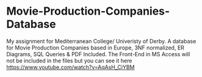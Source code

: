 # Movie-Production-Companies-Database
My assignment for Mediterranean College/ Univeristy of Derby. A database for Movie Production Companies based in Europe, 3NF normalized, ER Diagrams, SQL Queries &amp; PDF Included. 
The Front-End in MS Access will not be included in the files but you can see it here https://www.youtube.com/watch?v=AqAsH_CiYBM
